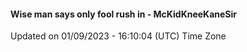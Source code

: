 #### Wise man says only fool rush in - McKidKneeKaneSir
Updated on 01/09/2023 - 16:10:04 (UTC) Time Zone
